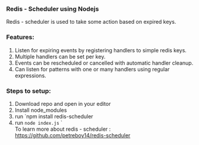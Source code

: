 ### Redis - Scheduler using Nodejs
Redis - scheduler is used to take some action based on expired keys.

### Features:
1. Listen for expiring events by registering handlers to simple redis keys.
2. Multiple handlers can be set per key.
3. Events can be rescheduled or cancelled with automatic handler cleanup.
4. Can listen for patterns with one or many handlers using regular expressions.

### Steps to setup:
1. Download repo and open in your editor 
2. Install node_modules  
3. run `npm install redis-scheduler 
4. run `node index.js`
`                                                                                                                                          
To learn more about redis - scheduler : https://github.com/petreboy14/redis-scheduler
